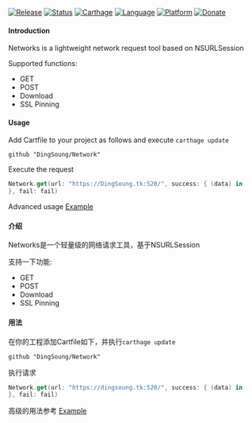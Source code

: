 [![Release](https://img.shields.io/github/release/DingSoung/Network.svg)](https://github.com/DingSoung)
[![Status](https://travis-ci.org/DingSoung/Network.svg?branch=master)](https://travis-ci.org/DingSoung/Network)
[![Carthage](https://img.shields.io/badge/Carthage-compatible-yellow.svg?style=flat)](https://github.com/Carthage/Carthage)
[![Language](https://img.shields.io/badge/Swift-3.1-FFAC45.svg?style=flat)](https://swift.org/)
[![Platform](http://img.shields.io/badge/Platform-iOS-E9C2BD.svg?style=flat)](https://developer.apple.com)
[![Donate](https://img.shields.io/badge/Donate-PayPal-9EA59D.svg)](paypal.me/DingSongwen)
#### Introduction

Networks is a lightweight network request tool based on NSURLSession

Supported functions:

- GET
- POST
- Download
- SSL Pinning

#### Usage

Add Cartfile to your project as follows and execute ``carthage update``

```shell
github "DingSoung/Network"
```

Execute the request

```Swift
Network.get(url: "https://DingSoung.tk:520/", success: { (data) in
}, fail: fail)
```

Advanced usage [Example](https://github.com/DingSoung/Example.git)

#### 介绍

Networks是一个轻量级的网络请求工具，基于NSURLSession

支持一下功能:

* GET
* POST
* Download
* SSL Pinning

#### 用法

在你的工程添加Cartfile如下，并执行`carthage update`

```shell
github "DingSoung/Network"
```

执行请求

```Swift
Network.get(url: "https://dingsoung.tk:520/", success: { (data) in
}, fail: fail)
```

高级的用法参考 [Example](https://github.com/DingSoung/Example.git)

